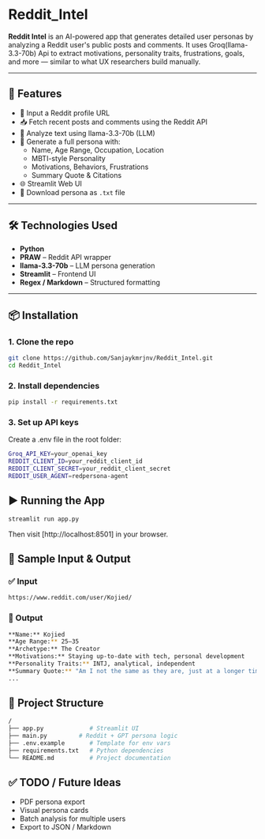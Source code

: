 # Reddit_Intel


**Reddit Intel** is an AI-powered app that generates detailed user personas by analyzing a Reddit user's public posts and comments. It uses Groq(llama-3.3-70b) Api to extract motivations, personality traits, frustrations, goals, and more — similar to what UX researchers build manually.

---

## 🚀 Features

- 🔗 Input a Reddit profile URL
- 📥 Fetch recent posts and comments using the Reddit API
- 🧠 Analyze text using llama-3.3-70b (LLM)
- 📝 Generate a full persona with:
  - Name, Age Range, Occupation, Location
  - MBTI-style Personality
  - Motivations, Behaviors, Frustrations
  - Summary Quote & Citations
- 🌐 Streamlit Web UI
- 📄 Download persona as `.txt` file

---

## 🛠️ Technologies Used

- **Python**
- **PRAW** – Reddit API wrapper
- **llama-3.3-70b** – LLM persona generation
- **Streamlit** – Frontend UI
- **Regex / Markdown** – Structured formatting

---

## 📦 Installation

### 1. Clone the repo
```bash
git clone https://github.com/Sanjaykmrjnv/Reddit_Intel.git
cd Reddit_Intel
```

### 2. Install dependencies
```bash
pip install -r requirements.txt
```

### 3. Set up API keys
Create a .env file in the root folder:

```bash
Groq_API_KEY=your_openai_key
REDDIT_CLIENT_ID=your_reddit_client_id
REDDIT_CLIENT_SECRET=your_reddit_client_secret
REDDIT_USER_AGENT=redpersona-agent
```

## ▶️ Running the App
```bash
streamlit run app.py
```
Then visit [http://localhost:8501] in your browser.


## 🧪 Sample Input & Output
### ✅ Input
```bash
https://www.reddit.com/user/Kojied/
```

### 🧠 Output
```bash
**Name:** Kojied  
**Age Range:** 25–35  
**Archetype:** The Creator  
**Motivations:** Staying up-to-date with tech, personal development  
**Personality Traits:** INTJ, analytical, independent  
**Summary Quote:** "Am I not the same as they are, just at a longer time horizon?"  
...
```

## 📁 Project Structure
```bash
/
├── app.py             # Streamlit UI
├── main.py         # Reddit + GPT persona logic
├── .env.example       # Template for env vars
├── requirements.txt   # Python dependencies
└── README.md          # Project documentation
```

## ✅ TODO / Future Ideas
- PDF persona export
- Visual persona cards
- Batch analysis for multiple users
- Export to JSON / Markdown
